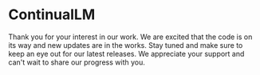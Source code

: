 # ContinualLM

Thank you for your interest in our work. We are excited that the code is on its way and new updates are in the works. Stay tuned and make sure to keep an eye out for our latest releases. We appreciate your support and can't wait to share our progress with you.

